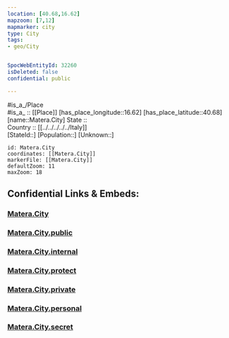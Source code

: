 ```yaml
---
location: [40.68,16.62] 
mapzoom: [7,12] 
mapmarker: city 
type: City
tags:
- geo/City


SpocWebEntityId: 32260
isDeleted: false
confidential: public

---
```

#is_a_/Place  
#is_a_ :: [[Place]] 
[has_place_longitude::16.62] 
[has_place_latitude::40.68] 
[name::Matera.City] 
State ::  
Country :: [[../../../../../Italy]]  
[StateId::] 
[Population::] 
[Unknown::] 


```leaflet
id: Matera.City
coordinates: [[Matera.City]] 
markerFile: [[Matera.City]] 
defaultZoom: 11 
maxZoom: 18
```


## Confidential Links & Embeds: 

### [Matera.City](/_Standards/Earth/Continent/Europe/Europe~South/Italy/regions~Italy/Basilicata/Matera.Province/City/Matera.City.md) 

### [Matera.City.public](/_public/Earth/Continent/Europe/Europe~South/Italy/regions~Italy/Basilicata/Matera.Province/City/Matera.City.public.md) 

### [Matera.City.internal](/_internal/Earth/Continent/Europe/Europe~South/Italy/regions~Italy/Basilicata/Matera.Province/City/Matera.City.internal.md) 

### [Matera.City.protect](/_protect/Earth/Continent/Europe/Europe~South/Italy/regions~Italy/Basilicata/Matera.Province/City/Matera.City.protect.md) 

### [Matera.City.private](/_private/Earth/Continent/Europe/Europe~South/Italy/regions~Italy/Basilicata/Matera.Province/City/Matera.City.private.md) 

### [Matera.City.personal](/_personal/Earth/Continent/Europe/Europe~South/Italy/regions~Italy/Basilicata/Matera.Province/City/Matera.City.personal.md) 

### [Matera.City.secret](/_secret/Earth/Continent/Europe/Europe~South/Italy/regions~Italy/Basilicata/Matera.Province/City/Matera.City.secret.md)

